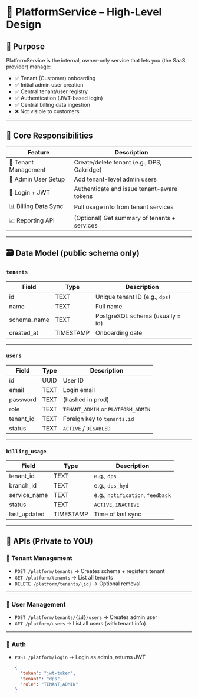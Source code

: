 # 🏢 PlatformService – High-Level Design

## 🎯 Purpose

PlatformService is the internal, owner-only service that lets you (the SaaS provider) manage:

- ✅ Tenant (Customer) onboarding
- ✅ Initial admin user creation
- ✅ Central tenant/user registry
- ✅ Authentication (JWT-based login)
- ✅ Central billing data ingestion
- ❌ Not visible to customers

---

## 🧩 Core Responsibilities

| Feature                  | Description                                  |
|--------------------------|----------------------------------------------|
| 🏢 Tenant Management      | Create/delete tenant (e.g., DPS, Oakridge)    |
| 👤 Admin User Setup       | Add tenant-level admin users                 |
| 🔐 Login + JWT            | Authenticate and issue tenant-aware tokens   |
| 📊 Billing Data Sync      | Pull usage info from tenant services         |
| 📈 Reporting API          | (Optional) Get summary of tenants + services |

---

## 🗃️ Data Model (public schema only)

### `tenants`

| Field       | Type     | Description                     |
|-------------|----------|---------------------------------|
| id          | TEXT     | Unique tenant ID (e.g., `dps`)   |
| name        | TEXT     | Full name                       |
| schema_name | TEXT     | PostgreSQL schema (usually = id)|
| created_at  | TIMESTAMP | Onboarding date                 |

---

### `users`

| Field       | Type     | Description                          |
|-------------|----------|--------------------------------------|
| id          | UUID     | User ID                              |
| email       | TEXT     | Login email                          |
| password    | TEXT     | (hashed in prod)                     |
| role        | TEXT     | `TENANT_ADMIN` or `PLATFORM_ADMIN`   |
| tenant_id   | TEXT     | Foreign key to `tenants.id`          |
| status      | TEXT     | `ACTIVE` / `DISABLED`                |

---

### `billing_usage`

| Field        | Type     | Description                                |
|--------------|----------|--------------------------------------------|
| tenant_id    | TEXT     | e.g., `dps`                                 |
| branch_id    | TEXT     | e.g., `dps_hyd`                             |
| service_name | TEXT     | e.g., `notification`, `feedback`           |
| status       | TEXT     | `ACTIVE`, `INACTIVE`                       |
| last_updated | TIMESTAMP| Time of last sync                          |

---

## 🔌 APIs (Private to YOU)

### 🔹 Tenant Management

- `POST /platform/tenants` → Creates schema + registers tenant
- `GET /platform/tenants` → List all tenants
- `DELETE /platform/tenants/{id}` → Optional removal

---

### 🔹 User Management

- `POST /platform/tenants/{id}/users` → Creates admin user
- `GET /platform/users` → List all users (with tenant info)

---

### 🔐 Auth

- `POST /platform/login` → Login as admin, returns JWT
  ```json
  {
    "token": "jwt-token",
    "tenant": "dps",
    "role": "TENANT_ADMIN"
  }